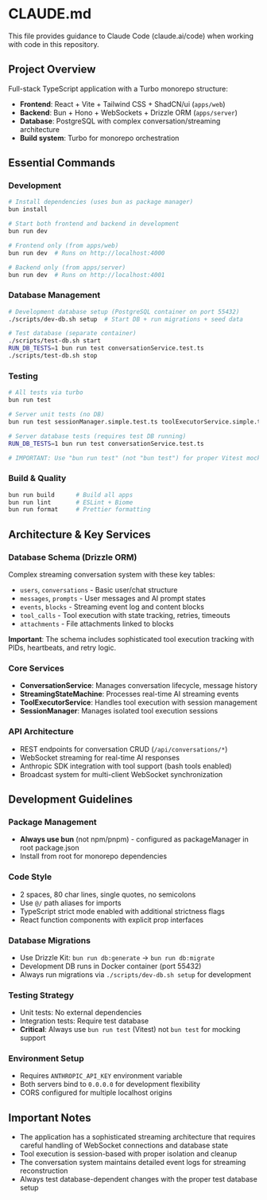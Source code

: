 # CLAUDE.md

This file provides guidance to Claude Code (claude.ai/code) when working with code in this repository.

## Project Overview

Full-stack TypeScript application with a Turbo monorepo structure:
- **Frontend**: React + Vite + Tailwind CSS + ShadCN/ui (`apps/web`)
- **Backend**: Bun + Hono + WebSockets + Drizzle ORM (`apps/server`)
- **Database**: PostgreSQL with complex conversation/streaming architecture
- **Build system**: Turbo for monorepo orchestration

## Essential Commands

### Development
```bash
# Install dependencies (uses bun as package manager)
bun install

# Start both frontend and backend in development
bun run dev

# Frontend only (from apps/web)
bun run dev  # Runs on http://localhost:4000

# Backend only (from apps/server) 
bun run dev  # Runs on http://localhost:4001
```

### Database Management
```bash
# Development database setup (PostgreSQL container on port 55432)
./scripts/dev-db.sh setup  # Start DB + run migrations + seed data

# Test database (separate container)
./scripts/test-db.sh start
RUN_DB_TESTS=1 bun run test conversationService.test.ts
./scripts/test-db.sh stop
```

### Testing
```bash
# All tests via turbo
bun run test

# Server unit tests (no DB)
bun run test sessionManager.simple.test.ts toolExecutorService.simple.test.ts

# Server database tests (requires test DB running)
RUN_DB_TESTS=1 bun run test conversationService.test.ts

# IMPORTANT: Use "bun run test" (not "bun test") for proper Vitest mocking
```

### Build & Quality
```bash
bun run build      # Build all apps
bun run lint       # ESLint + Biome
bun run format     # Prettier formatting
```

## Architecture & Key Services

### Database Schema (Drizzle ORM)
Complex streaming conversation system with these key tables:
- `users`, `conversations` - Basic user/chat structure
- `messages`, `prompts` - User messages and AI prompt states
- `events`, `blocks` - Streaming event log and content blocks
- `tool_calls` - Tool execution with state tracking, retries, timeouts
- `attachments` - File attachments linked to blocks

**Important**: The schema includes sophisticated tool execution tracking with PIDs, heartbeats, and retry logic.

### Core Services
- **ConversationService**: Manages conversation lifecycle, message history
- **StreamingStateMachine**: Processes real-time AI streaming events  
- **ToolExecutorService**: Handles tool execution with session management
- **SessionManager**: Manages isolated tool execution sessions

### API Architecture
- REST endpoints for conversation CRUD (`/api/conversations/*`)
- WebSocket streaming for real-time AI responses
- Anthropic SDK integration with tool support (bash tools enabled)
- Broadcast system for multi-client WebSocket synchronization

## Development Guidelines

### Package Management
- **Always use bun** (not npm/pnpm) - configured as packageManager in root package.json
- Install from root for monorepo dependencies

### Code Style
- 2 spaces, 80 char lines, single quotes, no semicolons
- Use `@/` path aliases for imports  
- TypeScript strict mode enabled with additional strictness flags
- React function components with explicit prop interfaces

### Database Migrations
- Use Drizzle Kit: `bun run db:generate` → `bun run db:migrate`
- Development DB runs in Docker container (port 55432)
- Always run migrations via `./scripts/dev-db.sh setup` for development

### Testing Strategy
- Unit tests: No external dependencies
- Integration tests: Require test database
- **Critical**: Always use `bun run test` (Vitest) not `bun test` for mocking support

### Environment Setup
- Requires `ANTHROPIC_API_KEY` environment variable
- Both servers bind to `0.0.0.0` for development flexibility
- CORS configured for multiple localhost origins

## Important Notes

- The application has a sophisticated streaming architecture that requires careful handling of WebSocket connections and database state
- Tool execution is session-based with proper isolation and cleanup
- The conversation system maintains detailed event logs for streaming reconstruction
- Always test database-dependent changes with the proper test database setup